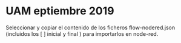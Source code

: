 # UAM eptiembre 2019

Seleccionar y copiar el contenido de los ficheros flow-nodered.json (incluidos los [ ] inicial y final ) para importarlos en node-red.


